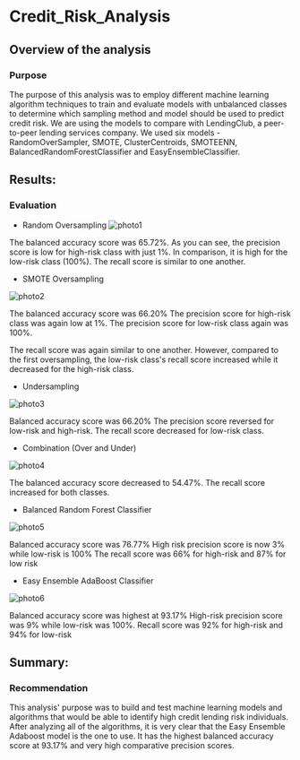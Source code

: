 # Credit_Risk_Analysis

## Overview of the analysis

### Purpose

The purpose of this analysis was to employ different machine learning algorithm techniques to train and evaluate models with unbalanced classes to determine which sampling method and model should be used to predict credit risk. We are using the models to compare with LendingClub, a peer-to-peer lending services company. We used six models - RandomOverSampler, SMOTE, ClusterCentroids, SMOTEENN, BalancedRandomForestClassifier and EasyEnsembleClassifier.


## Results:

### Evaluation 

- Random Oversampling
![photo1](https://user-images.githubusercontent.com/102992388/198415255-ff4b063d-35ef-4767-a536-21c6a6e90ca7.png)

The balanced accuracy score was 65.72%.
As you can see, the precision score is low for high-risk class with just 1%. In comparison, it is high for the low-risk class (100%). 
The recall score  is similar to one another.

- SMOTE Oversampling

![photo2](https://user-images.githubusercontent.com/102992388/198415611-95ad155f-3975-4305-a671-80b7fab0c0bf.png)

The balanced accuracy score was 66.20%
The precision score for high-risk class was again low at 1%. The precision score for low-risk class again was 100%.

The recall score was again similar to one another. However, compared to the first oversampling, the low-risk class's recall score increased while it decreased for the high-risk class.

- Undersampling

![photo3](https://user-images.githubusercontent.com/102992388/198415930-9c9a1366-76ae-4c25-98e0-713b8a6bac8c.png)

Balanced accuracy score was 66.20%
The precision score reversed for low-risk and high-risk. 
The recall score decreased for low-risk class. 

- Combination (Over and Under)

![photo4](https://user-images.githubusercontent.com/102992388/198416333-1d9a4c2e-bcfc-4bbd-86e8-f170341122e3.png)

The balanced accuracy score decreased to 54.47%. The recall score increased for both classes.

- Balanced Random Forest Classifier

![photo5](https://user-images.githubusercontent.com/102992388/198416497-514842c6-9b78-443d-878f-29ae257e771b.png)

Balanced accuracy score was 76.77%
High risk precision score is now 3% while low-risk is 100%
The recall score was 66% for high-risk and 87% for low risk

- Easy Ensemble AdaBoost Classifier

![photo6](https://user-images.githubusercontent.com/102992388/198416643-db4ceb64-d556-4357-b51b-b4cf9594048a.png)

Balanced accuracy score was highest at 93.17%
High-risk precision score was 9% while low-risk was 100%. Recall score was 92% for high-risk and 94% for low-risk


## Summary: 

### Recommendation

This analysis' purpose was to build and test machine learning models and algorithms that would be able to identify high credit lending risk individuals. After analyzing all of the algorithms, it is very clear that the Easy Ensemble Adaboost model is the one to use. It has the highest balanced accuracy score at 93.17% and very high comparative precision scores. 

